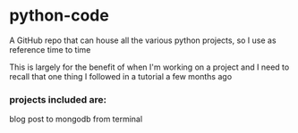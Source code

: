 # python-code

A GitHub repo that can house all the various python projects, so I use as reference time to time

This is largely for the benefit of when I'm working on a project and I need to recall that one thing I followed in a tutorial a few months ago

### projects included are:

blog post to mongodb from terminal
